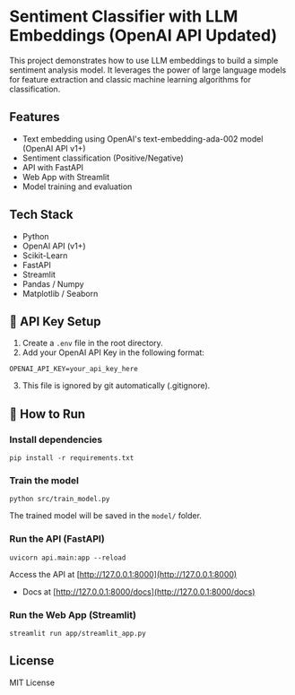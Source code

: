 # Sentiment Classifier with LLM Embeddings (OpenAI API Updated)

This project demonstrates how to use LLM embeddings to build a simple sentiment analysis model.
It leverages the power of large language models for feature extraction and classic machine learning algorithms for classification.

## Features
- Text embedding using OpenAI's text-embedding-ada-002 model (OpenAI API v1+)
- Sentiment classification (Positive/Negative)
- API with FastAPI
- Web App with Streamlit
- Model training and evaluation

## Tech Stack
- Python
- OpenAI API (v1+)
- Scikit-Learn
- FastAPI
- Streamlit
- Pandas / Numpy
- Matplotlib / Seaborn

## 🔐 API Key Setup
1. Create a `.env` file in the root directory.
2. Add your OpenAI API Key in the following format:
```
OPENAI_API_KEY=your_api_key_here
```
3. This file is ignored by git automatically (.gitignore).

## 🚀 How to Run

### Install dependencies
```
pip install -r requirements.txt
```

### Train the model
```
python src/train_model.py
```

The trained model will be saved in the `model/` folder.

### Run the API (FastAPI)
```
uvicorn api.main:app --reload
```
Access the API at [http://127.0.0.1:8000](http://127.0.0.1:8000)
- Docs at [http://127.0.0.1:8000/docs](http://127.0.0.1:8000/docs)

### Run the Web App (Streamlit)
```
streamlit run app/streamlit_app.py
```

## License
MIT License
